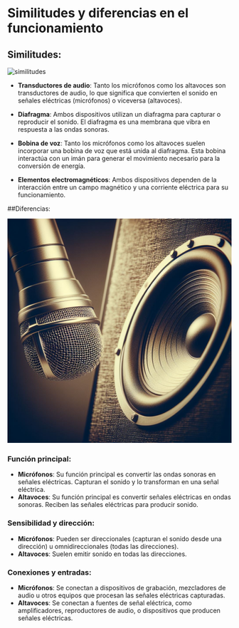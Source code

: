 # Similitudes y diferencias en el funcionamiento

## Similitudes:

![similitudes](img/similitudes.jpg)

  - **Transductores de audio**: Tanto los micrófonos como los altavoces son transductores de audio, 
    lo que significa que convierten el sonido en señales eléctricas (micrófonos) o viceversa (altavoces).

  - **Diafragma**: Ambos dispositivos utilizan un diafragma para capturar o reproducir el sonido. 
    El diafragma es una membrana que vibra en respuesta a las ondas sonoras.

  - **Bobina de voz**: Tanto los micrófonos como los altavoces suelen incorporar una bobina de voz que está unida al diafragma. 
    Esta bobina interactúa con un imán para generar el movimiento necesario para la conversión de energía.

  - **Elementos electromagnéticos**: Ambos dispositivos dependen de la interacción entre un campo magnético y una corriente eléctrica para su funcionamiento.

##Diferencias:

![diferencias](diferencias.jpg)

### Función principal:

  - __**Micrófonos**__: Su función principal es convertir las ondas sonoras en señales eléctricas. Capturan el sonido y lo transforman en una señal eléctrica.
  - __**Altavoces**__: Su función principal es convertir señales eléctricas en ondas sonoras. Reciben las señales eléctricas para producir sonido.

### Sensibilidad y dirección:

  - __**Micrófonos**__: Pueden ser direccionales (capturan el sonido desde una dirección) u omnidireccionales (todas las direcciones).
  - __**Altavoces**__: Suelen emitir sonido en todas las direcciones.
  
### Conexiones y entradas:

  - __**Micrófonos**__: Se conectan a dispositivos de grabación, mezcladores de audio u otros equipos que procesan las señales eléctricas capturadas.
  - __**Altavoces**__: Se conectan a fuentes de señal eléctrica, como amplificadores, reproductores de audio, o dispositivos que producen señales eléctricas.
